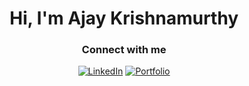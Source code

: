 <h1 align="center">Hi, I'm Ajay Krishnamurthy</h1>
<h3 align="center">Connect with me</h3>
<div align="center">
  
[![LinkedIn](https://img.shields.io/badge/LinkedIn-0077B5?style=for-the-badge&logo=linkedin&logoColor=white)](https://www.linkedin.com/in/avkrishnamurthy)
[![Portfolio](https://img.shields.io/badge/Portfolio-%23000000.svg?style=for-the-badge)](https://ajaykrishnamurthy.com)
</div>
